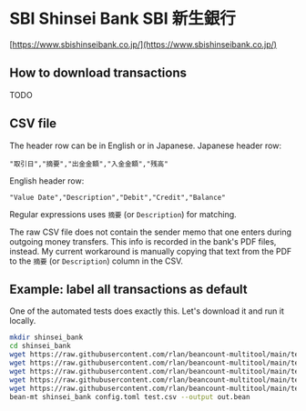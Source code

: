# SBI Shinsei Bank SBI 新生銀行

[https://www.sbishinseibank.co.jp/](https://www.sbishinseibank.co.jp/)

## How to download transactions

TODO

## CSV file

The header row can be in English or in Japanese.
Japanese header row:

```csv
"取引日","摘要","出金金額","入金金額","残高"
```

English header row:

```csv
"Value Date","Description","Debit","Credit","Balance"
```

Regular expressions uses `摘要` (or `Description`) for matching.

The raw CSV file does not contain the sender memo that one enters during outgoing money transfers. This info is recorded in the bank's PDF files, instead. My current workaround is manually copying that text from the PDF to the `摘要` (or `Description`) column in the CSV.

## Example: label all transactions as default

One of the automated tests does exactly this. Let's download it and run it locally.

```sh
mkdir shinsei_bank
cd shinsei_bank
wget https://raw.githubusercontent.com/rlan/beancount-multitool/main/tests/data/shinsei_bank/config.toml
wget https://raw.githubusercontent.com/rlan/beancount-multitool/main/tests/data/shinsei_bank/credit_mapping.toml
wget https://raw.githubusercontent.com/rlan/beancount-multitool/main/tests/data/shinsei_bank/debit_mapping.toml
wget https://raw.githubusercontent.com/rlan/beancount-multitool/main/tests/data/shinsei_bank/test.bean
wget https://raw.githubusercontent.com/rlan/beancount-multitool/main/tests/data/shinsei_bank/test.csv
bean-mt shinsei_bank config.toml test.csv --output out.bean
```
